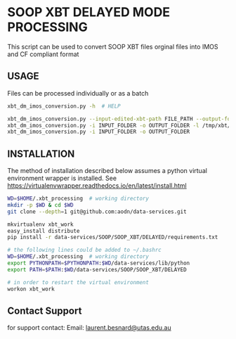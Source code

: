 SOOP XBT DELAYED MODE PROCESSING
=============

This script can be used to convert SOOP XBT files orginal files into IMOS and CF compliant format

## USAGE

Files can be processed individually or as a batch
```bash
xbt_dm_imos_conversion.py -h  # HELP

xbt_dm_imos_conversion.py --input-edited-xbt-path FILE_PATH --output-folder OUTPUT_FOLDER --log-file /tmp/xbt/xbt.log
xbt_dm_imos_conversion.py -i INPUT_FOLDER -o OUTPUT_FOLDER -l /tmp/xbt/xbt.log
xbt_dm_imos_conversion.py -i INPUT_FOLDER -o OUTPUT_FOLDER
```

## INSTALLATION

The method of installation described below assumes a python virtual environment wrapper is installed.
See https://virtualenvwrapper.readthedocs.io/en/latest/install.html

```bash
WD=$HOME/.xbt_processing  # working directory
mkdir -p $WD & cd $WD
git clone --depth=1 git@github.com:aodn/data-services.git

mkvirtualenv xbt_work
easy_install distribute
pip install -r data-services/SOOP/SOOP_XBT/DELAYED/requirements.txt

# the following lines could be added to ~/.bashrc
WD=$HOME/.xbt_processing  # working directory
export PYTHONPATH=$PYTHONPATH:$WD/data-services/lib/python
export PATH=$PATH:$WD/data-services/SOOP/SOOP_XBT/DELAYED

# in order to restart the virtual environment
workon xbt_work
```

## Contact Support
for support contact:
Email: laurent.besnard@utas.edu.au
